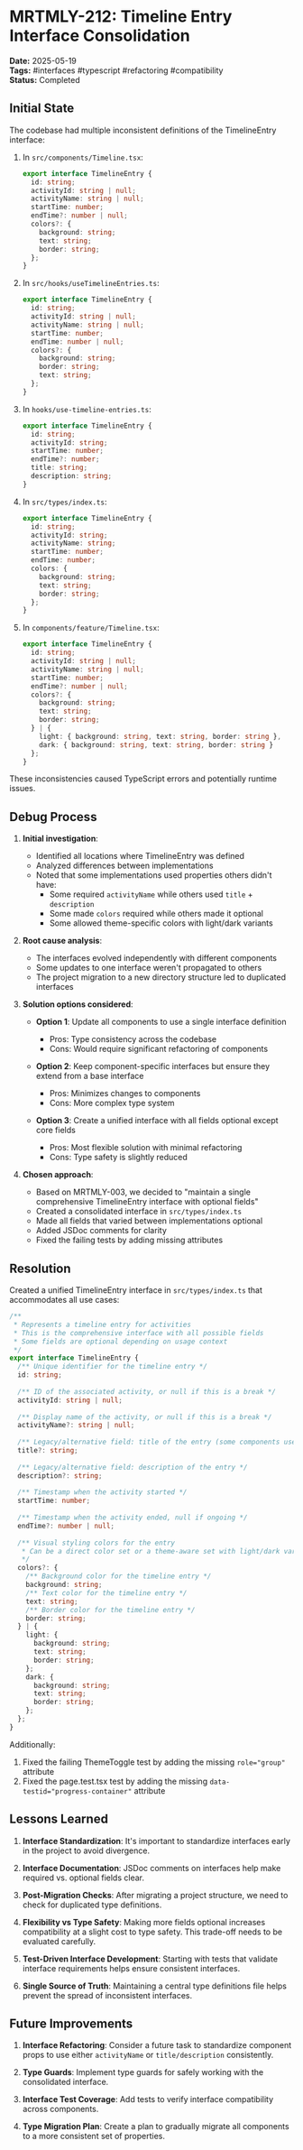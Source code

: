 # MRTMLY-212: Timeline Entry Interface Consolidation

**Date:** 2025-05-19  
**Tags:** #interfaces #typescript #refactoring #compatibility  
**Status:** Completed  

## Initial State

The codebase had multiple inconsistent definitions of the TimelineEntry interface:

1. In `src/components/Timeline.tsx`:
   ```typescript
   export interface TimelineEntry {
     id: string;
     activityId: string | null;
     activityName: string | null;
     startTime: number;
     endTime?: number | null;
     colors?: {
       background: string;
       text: string;
       border: string;
     };
   }
   ```

2. In `src/hooks/useTimelineEntries.ts`:
   ```typescript
   export interface TimelineEntry {
     id: string;
     activityId: string | null;
     activityName: string | null;
     startTime: number;
     endTime: number | null;
     colors?: {
       background: string;
       border: string;
       text: string;
     };
   }
   ```

3. In `hooks/use-timeline-entries.ts`:
   ```typescript
   export interface TimelineEntry {
     id: string;
     activityId: string;
     startTime: number;
     endTime?: number;
     title: string;
     description: string;
   }
   ```

4. In `src/types/index.ts`:
   ```typescript
   export interface TimelineEntry {
     id: string;
     activityId: string;
     activityName: string;
     startTime: number;
     endTime: number;
     colors: {
       background: string;
       text: string;
       border: string;
     };
   }
   ```

5. In `components/feature/Timeline.tsx`:
   ```typescript
   export interface TimelineEntry {
     id: string;
     activityId: string | null;
     activityName: string | null;
     startTime: number;
     endTime?: number | null;
     colors?: {
       background: string;
       text: string;
       border: string;
     } | {
       light: { background: string, text: string, border: string },
       dark: { background: string, text: string, border: string }
     };
   }
   ```

These inconsistencies caused TypeScript errors and potentially runtime issues.

## Debug Process

1. **Initial investigation**:
   - Identified all locations where TimelineEntry was defined
   - Analyzed differences between implementations
   - Noted that some implementations used properties others didn't have:
     - Some required `activityName` while others used `title` + `description`
     - Some made `colors` required while others made it optional
     - Some allowed theme-specific colors with light/dark variants

2. **Root cause analysis**:
   - The interfaces evolved independently with different components
   - Some updates to one interface weren't propagated to others
   - The project migration to a new directory structure led to duplicated interfaces

3. **Solution options considered**:
   - **Option 1**: Update all components to use a single interface definition
     - Pros: Type consistency across the codebase
     - Cons: Would require significant refactoring of components
   
   - **Option 2**: Keep component-specific interfaces but ensure they extend from a base interface
     - Pros: Minimizes changes to components
     - Cons: More complex type system
   
   - **Option 3**: Create a unified interface with all fields optional except core fields
     - Pros: Most flexible solution with minimal refactoring
     - Cons: Type safety is slightly reduced

4. **Chosen approach**:
   - Based on MRTMLY-003, we decided to "maintain a single comprehensive TimelineEntry interface with optional fields"
   - Created a consolidated interface in `src/types/index.ts`
   - Made all fields that varied between implementations optional
   - Added JSDoc comments for clarity
   - Fixed the failing tests by adding missing attributes

## Resolution

Created a unified TimelineEntry interface in `src/types/index.ts` that accommodates all use cases:

```typescript
/**
 * Represents a timeline entry for activities
 * This is the comprehensive interface with all possible fields
 * Some fields are optional depending on usage context
 */
export interface TimelineEntry {
  /** Unique identifier for the timeline entry */
  id: string;
  
  /** ID of the associated activity, or null if this is a break */
  activityId: string | null;
  
  /** Display name of the activity, or null if this is a break */
  activityName?: string | null;
  
  /** Legacy/alternative field: title of the entry (some components use this instead of activityName) */
  title?: string;
  
  /** Legacy/alternative field: description of the entry */
  description?: string;
  
  /** Timestamp when the activity started */
  startTime: number;
  
  /** Timestamp when the activity ended, null if ongoing */
  endTime?: number | null;
  
  /** Visual styling colors for the entry
   * Can be a direct color set or a theme-aware set with light/dark variants
   */
  colors?: {
    /** Background color for the timeline entry */
    background: string;
    /** Text color for the timeline entry */
    text: string;
    /** Border color for the timeline entry */
    border: string;
  } | {
    light: {
      background: string;
      text: string;
      border: string;
    };
    dark: {
      background: string;
      text: string;
      border: string;
    };
  };
}
```

Additionally:
1. Fixed the failing ThemeToggle test by adding the missing `role="group"` attribute
2. Fixed the page.test.tsx test by adding the missing `data-testid="progress-container"` attribute

## Lessons Learned

1. **Interface Standardization**: It's important to standardize interfaces early in the project to avoid divergence.

2. **Interface Documentation**: JSDoc comments on interfaces help make required vs. optional fields clear.

3. **Post-Migration Checks**: After migrating a project structure, we need to check for duplicated type definitions.

4. **Flexibility vs Type Safety**: Making more fields optional increases compatibility at a slight cost to type safety. This trade-off needs to be evaluated carefully.

5. **Test-Driven Interface Development**: Starting with tests that validate interface requirements helps ensure consistent interfaces.

6. **Single Source of Truth**: Maintaining a central type definitions file helps prevent the spread of inconsistent interfaces.

## Future Improvements

1. **Interface Refactoring**: Consider a future task to standardize component props to use either `activityName` or `title/description` consistently.

2. **Type Guards**: Implement type guards for safely working with the consolidated interface.

3. **Interface Test Coverage**: Add tests to verify interface compatibility across components.

4. **Type Migration Plan**: Create a plan to gradually migrate all components to a more consistent set of properties.
